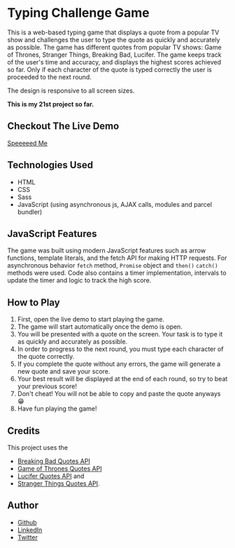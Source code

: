 # Typing Challenge Game

This is a web-based typing game that displays a quote from a popular TV show and challenges the user to type the quote as quickly and accurately as possible. The game has different quotes from popular TV shows: Game of Thrones, Stranger Things, Breaking Bad, Lucifer. The game keeps track of the user's time and accuracy, and displays the highest scores achieved so far. Only if each character of the quote is typed correctly the user is proceeded to the next round.

The design is responsive to all screen sizes.

**This is my 21st project so far.**

## Checkout The Live Demo

[Speeeeed Me]()

## Technologies Used

- HTML
- CSS
- Sass
- JavaScript (using asynchronous js, AJAX calls, modules and parcel bundler)

## JavaScript Features

The game was built using modern JavaScript features such as arrow functions, template literals, and the fetch API for making HTTP requests. For asynchronous behavior `fetch` method, `Promise` object and `then()` `catch()` methods were used. Code also contains a timer implementation, intervals to update the timer and logic to track the high score.

## How to Play

1. First, open the live demo to start playing the game.
2. The game will start automatically once the demo is open.
3. You will be presented with a quote on the screen. Your task is to type it as quickly and accurately as possible.
4. In order to progress to the next round, you must type each character of the quote correctly.
5. If you complete the quote without any errors, the game will generate a new quote and save your score.
6. Your best result will be displayed at the end of each round, so try to beat your previous score!
7. Don't cheat! You will not be able to copy and paste the quote anyways 😁
8. Have fun playing the game!

## Credits

This project uses the

- [Breaking Bad Quotes API](https://breakingbadquotes.xyz/)
- [Game of Thrones Quotes API](https://gameofthronesquotes.xyz/)
- [Lucifer Quotes API](https://lucifer-quotes.vercel.app/) and
- [Stranger Things Quotes API](https://strangerthings-quotes.vercel.app/).

## Author

- [Github](https://github.com/Peac-h)
- [LinkedIn](https://www.linkedin.com/in/tamta-lomidze-b336b9266/)
- [Twitter](https://twitter.com/p6eac_h)
